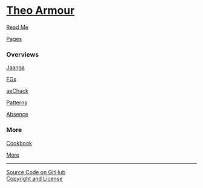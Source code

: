 [Theo Armour](./index.html )
============================

<p id=rm >
	<a href=JavaScript:displayPage("#readme.md#rm"); >Read Me</a>
</p>


<p id=pag >
	<a href=JavaScript:displayPage("#pages/readme.md#pag"); >Pages</a>
</p>

### Overviews

<p id=jaa >
	<a href=JavaScript:displayPage("#home/r3/overview-jaanga.md#jaa"); >Jaanga</a>
</p>

<p id=fgx >
	<a href=JavaScript:displayPage("#home/r3/overview-fgx.md#fgx"); >FGx</a>
</p>

<p id=aec >
	<a href=JavaScript:displayPage("#home/r3/overview-aechack.md#aec"); >aeChack</a>
</p>

<p id=pat >
	<a href=JavaScript:displayPage("#home/r3/info-patterns-dev.md#pat"); >Patterns</a>
</p>

<p id=abs >
	<a href=JavaScript:displayPage("#home/r3/info-absence.md#abs"); >Absence</a>
</p>

### More

<p id=coo >
	<a href=JavaScript:displayPage("#cookbook/readme.md#coo"); >Cookbook</a>
</p>

<p id=mor >
	<a href=JavaScript:displayPage("#home/r3/info-more.md#mor"); >More</a>
</p>

****

[Source Code on GitHub]( https://github.com/theo-armour/theo-armour.github.io)  
[Copyright and License]( https://github.com/theo-armour/theo-armour.github.io/blob/master/copyright-notice-and-license.md )